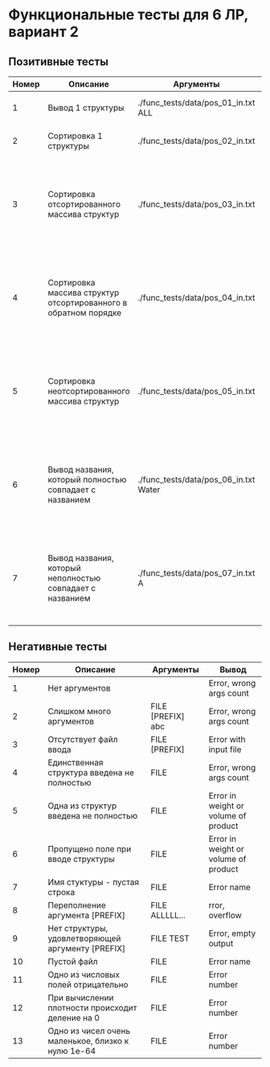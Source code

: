 # Функциональные тесты для 6 ЛР, вариант 2

## Позитивные тесты
| Номер | Описание                                                        | Аргументы                             | Ввод                                                                       | Вывод                                                                         |
| ----- | --------------------------------------------------------------- | ------------------------------------- | -------------------------------------------------------------------------- | ----------------------------------------------------------------------------- |
| 1     | Вывод 1 структуры                                               | ./func_tests/data/pos_01_in.txt ALL   | Banana<br>500<br>1200                                                      | Banana<br>500<br>1200                                                         |
| 2     | Сортировка 1 структуры                                          | ./func_tests/data/pos_02_in.txt       | Banana<br>500<br>1200                                                      | Banana<br>500<br>1200                                                         |
| 3     | Сортировка отсортированного массива структур                    | ./func_tests/data/pos_03_in.txt       | Banana<br>100<br>1200<br>Mango<br>400<br>1000<br>Water<br>1000<br>1000     | Banana<br>100<br>1200<br>Mango<br>400<br>1000<br>Water<br>1000<br>1000        |
| 4     | Сортировка массива структур отсортированного в обратном порядке | ./func_tests/data/pos_04_in.txt       | Water<br>1000<br>1000<br>Mango<br>400<br>1000<br>Banana<br>100<br>1000     | Banana<br>100<br>1000<br>Mango<br>400<br>1000<br>Water<br>1000<br>1000        |
| 5     | Сортировка неотсортированного массива структур                  | ./func_tests/data/pos_05_in.txt       | Banana<br>100<br>1000<br>Water<br>1000<br>1000<br>Mango<br>400<br>1000     | Banana<br>100<br>1000<br>Mango<br>400<br>1000<br>Water<br>1000<br>1000        |
| 6     | Вывод названия, который полностью совпадает с названием         | ./func_tests/data/pos_06_in.txt Water | Banana<br>100<br>1000<br>Water<br>1000<br>1000<br>Mango<br>400<br>1000     | Water<br>1000.000000<br>1000.000000                                           |
| 7     | Вывод названия, который неполностью совпадает с названием       | ./func_tests/data/pos_07_in.txt A     | Banana<br>100<br>1000<br>Apple<br>1000<br>1000<br>Americano<br>900<br>1000 | Apple<br>1000.000000<br>1000.000000<br>Americano<br>900.000000<br>1000.000000 |



## Негативные тесты
| Номер | Описание                                           | Аргументы         | Вывод                                |
| ----- | -------------------------------------------------- | ----------------- | ------------------------------------ |
| 1     | Нет аргументов                                     |                   | Error, wrong args count              |
| 2     | Слишком много аргументов                           | FILE [PREFIX] abc | Error, wrong args count              |
| 3     | Отсутствует файл ввода                             | FILE [PREFIX]     | Error with input file                |
| 4     | Единственная структура введена не полностью        | FILE              | Error, wrong args count              |
| 5     | Одна из структур введена не полностью              | FILE              | Error in weight or volume of product |
| 6     | Пропущено поле при вводе структуры                 | FILE              | Error in weight or volume of product |
| 7     | Имя стуктуры - пустая строка                       | FILE              | Error name                           |
| 8     | Переполнение аргумента [PREFIX]                    | FILE ALLLLL...    | rror, overflow                       |
| 9     | Нет структуры, удовлетворяющей аргументу [PREFIX]  | FILE TEST         | Error, empty output                  |
| 10    | Пустой файл                                        | FILE              | Error name                           |
| 11    | Одно из числовых полей отрицательно                | FILE              | Error number                         |
| 12    | При вычислении плотности происходит деление на 0   | FILE              | Error number                         |
| 13    | Одно из чисел очень маленькое, близко к нулю 1e-64 | FILE              | Error number                         |
